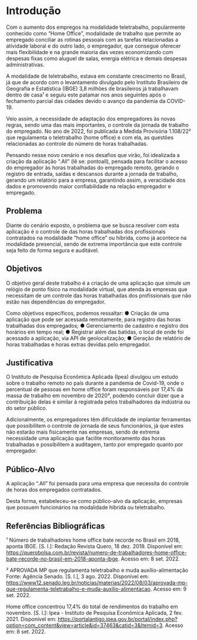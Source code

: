 # Introdução

Com o aumento dos empregos na modalidade teletrabalho, popularmente conhecido como “Home Office”, modalidade de trabalho que permite ao empregado conciliar as rotinas pessoais com as tarefas relacionadas a atividade laboral e do outro lado, o empregador, que consegue oferecer mais flexibilidade e na grande maioria das vezes economizando com despesas fixas como aluguel de salas, energia elétrica e demais despesas administrativas.

A modalidade de teletrabalho, estava em constante crescimento no Brasil, já que de acordo com o levantamento divulgado pelo Instituto Brasileiro de Geografia e Estatística (IBGE) 3,8 milhões de brasileiros já trabalhavam dentro de casa¹ e seguiu este patamar nos anos seguintes após o fechamento parcial das cidades devido o avanço da pandemia da COVID-19.

Veio assim, a necessidade de adaptação dos empregadores às novas regras, sendo uma das mais importantes, o controle da jornada de trabalho do empregado. No ano de 2022, foi publicada a Medida Provisória 1.108/22² que regulamenta o teletrabalho (home office) e com ela, as questões relacionadas ao controle do número de horas trabalhadas.

Pensando nesse novo cenário e nos desafios que virão, foi idealizada a criação da aplicação “.All” (lê se: pontoall), pensada para facilitar o acesso do empregador às horas trabalhadas do empregado remoto, gerando o registro de entrada, saídas e descansos durante a jornada de trabalho, gerando um relatório para a empresa, garantindo assim, a veracidade dos dados e promovendo maior confiabilidade na relação empregador e empregado.


## Problema

Diante do cenário exposto, o problema que se busca resolver com esta aplicação é o controle de das horas trabalhadas dos profissionais contratados na modalidade “home office” ou híbrida, como já acontece na modalidade presencial, sendo de extrema importância que este controle seja feito de forma segura e auditável.


## Objetivos

O objetivo geral deste trabalho é a criação de uma aplicação que simule um relógio de ponto físico na modalidade virtual, que atenda às empresas que necessitam de um controle das horas trabalhadas dos profissionais que não estão nas dependências do empregador.

Como objetivos específicos, podemos ressaltar:
● Criação de uma aplicação que pode ser acessada remotamente, para registro das horas trabalhadas dos empregados;
● Gerenciamento de cadastro e registro dos horários em tempo real;
● Registrar além das batidas, o local de onde foi acessado a aplicação, via API de geolocalização;
● Geração de relatório de horas trabalhadas e horas extras devidas pelo empregador.


## Justificativa

O Instituto de Pesquisa Econômica Aplicada (Ipea) divulgou um estudo sobre o trabalho remoto no país durante a pandemia de Covid-19, onde o percentual de pessoas em home office foram responsáveis por 17,4% da massa de trabalho em novembro de 2020³, podendo concluir dizer que a contribuição delas é similar à registrada pelos trabalhadores da indústria ou do setor público.

Adicionalmente, os empregadores têm dificuldade de implantar ferramentas que possibilitem o controle de jornada de seus funcionários, já que estes não estarão mais fisicamente nas empresas, sendo de extrema necessidade uma aplicação que facilite monitoramento das horas trabalhadas e possibilitem a auditagem, tanto por empregado quanto por empregador.


## Público-Alvo

A aplicação “.All” foi pensada para uma empresa que necessita do controle de horas dos empregados contratados.

Desta forma, estabeleceu-se como público-alvo da aplicação, empresas que possuem funcionários na modalidade híbrida ou teletrabalho.


## Referências Bibliográficas

¹ Número de trabalhadores home office bate recorde no Brasil em 2018, aponta IBGE. [S. l.]: Redação Revista Quero, 18 dez. 2019. Disponível em: https://querobolsa.com.br/revista/numero-de-trabalhadores-home-office-bate-recorde-no-brasil-em-2018-aponta-ibge. Acesso em: 8 set. 2022.

² APROVADA MP que regulamenta teletrabalho e muda auxílio-alimentação Fonte: Agência Senado. [S. l.], 3 ago. 2022. Disponível em: https://www12.senado.leg.br/noticias/materias/2022/08/03/aprovada-mp-que-regulamenta-teletrabalho-e-muda-auxilio-alimentacao. Acesso em: 9 set. 2022.

Home office concentrou 17,4% do total de rendimentos do trabalho em novembro. [S. l.]: Ipea - Instituto de Pesquisa Econômica Aplicada, 2 fev. 2021. Disponível em: https://portalantigo.ipea.gov.br/portal/index.php?option=com_content&view=article&id=37463&catid=3&Itemid=3. Acesso em: 8 set. 2022.

